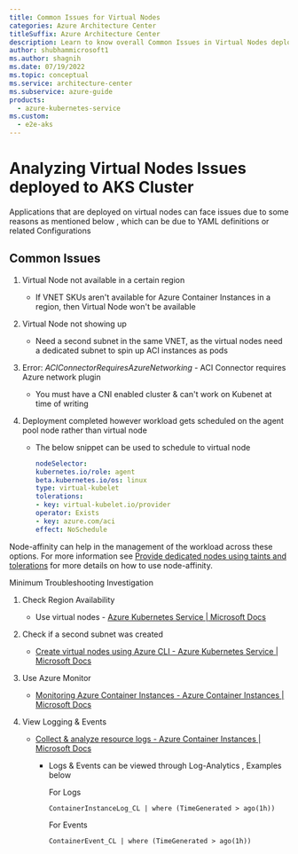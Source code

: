 ```yaml
---
title: Common Issues for Virtual Nodes
categories: Azure Architecture Center 
titleSuffix: Azure Architecture Center
description: Learn to know overall Common Issues in Virtual Nodes deployed for AKS, as part of a triage step for AKS clusters.
author: shubhammicrosoft1
ms.author: shagnih
ms.date: 07/19/2022
ms.topic: conceptual
ms.service: architecture-center
ms.subservice: azure-guide
products:
  - azure-kubernetes-service
ms.custom:
  - e2e-aks
---
```

# Analyzing Virtual Nodes Issues deployed to AKS Cluster

Applications that are deployed on virtual nodes can face issues due to some reasons as mentioned below , which can be due to YAML definitions or related Configurations

## Common Issues
1. Virtual Node not available in a certain region
   * If VNET SKUs aren't available for Azure Container Instances in a region, then Virtual Node won't be available
2. Virtual Node  not showing up
   * Need a second subnet in the same VNET, as the virtual nodes need a dedicated subnet to spin up ACI instances as pods

3. Error: _ACIConnectorRequiresAzureNetworking_ -  ACI Connector requires Azure network plugin

    * You must have a CNI enabled cluster & can't work on Kubenet at time of writing

4. Deployment completed however workload gets scheduled on the agent pool node rather than virtual node

    * The below snippet can be used to schedule to virtual node

        ```yaml
        nodeSelector:
        kubernetes.io/role: agent
        beta.kubernetes.io/os: linux
        type: virtual-kubelet
        tolerations:
        - key: virtual-kubelet.io/provider
        operator: Exists
        - key: azure.com/aci
        effect: NoSchedule
        ```

Node-affinity can help in the management of the workload across these options. For more information see [Provide dedicated nodes using taints and tolerations](/azure/aks/operator-best-practices-advanced-scheduler#provide-dedicated-nodes-using-taints-and-tolerations) for more details on how to use node-affinity.

Minimum Troubleshooting Investigation
1. 	Check Region Availability
    * Use virtual nodes - [Azure Kubernetes Service | Microsoft Docs](/azure/aks/virtual-nodes)
2. Check if a second subnet was created
    *	[Create virtual nodes using Azure CLI - Azure Kubernetes Service | Microsoft Docs](/azure/aks/virtual-nodes-cli)
3. Use Azure Monitor
    * [Monitoring Azure Container Instances - Azure Container Instances | Microsoft Docs](/azure/container-instances/monitor-azure-container-instances)
    
    
4. View Logging & Events
    * [Collect & analyze resource logs - Azure Container Instances | Microsoft Docs](/azure/container-instances/container-instances-log-analytics)
        * Logs & Events can be viewed through Log-Analytics , Examples below
    
          For Logs 

            ```kusto
            ContainerInstanceLog_CL | where (TimeGenerated > ago(1h))
            ```
          For Events 

            ```kusto
            ContainerEvent_CL | where (TimeGenerated > ago(1h))
            ```
